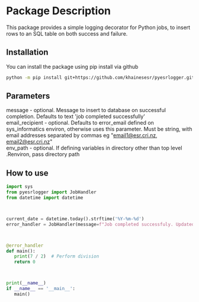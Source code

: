# Package Description

This package provides a simple logging decorator for Python jobs, to insert rows to an SQL table on both success and failure.

## Installation

You can install the package using pip install via github

```bash
python -m pip install git+https://github.com/khainesesr/pyesrlogger.git
```

## Parameters
message - optional. Message to insert to database on successful completion. Defaults to text 'job completed successfully'  
email_recipient - optional. Defaults to error_email defined on sys_informatics environ, otherwise uses this parameter. Must be string, with email addresses separated by commas eg "email1@esr.cri.nz, email2@esr.cri.nz"  
env_path - optional. If defining variables in directory other than top level .Renviron, pass directory path

## How to use

```Python
import sys
from pyesrlogger import JobHandler
from datetime import datetime



current_date = datetime.today().strftime('%Y-%m-%d')
error_handler = JobHandler(message=f"Job completed successfuly. Updated data as at {current_date}")



@error_handler
def main():
   print(7 / 2)  # Perform division
   return 0



print(__name__)
if __name__ == '__main__':
   main()
```

